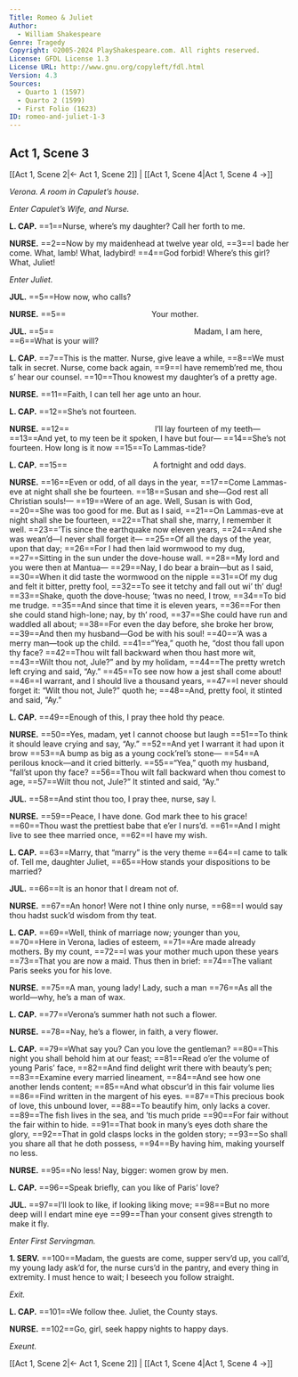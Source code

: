```yaml
---
Title: Romeo & Juliet
Author: 
  - William Shakespeare
Genre: Tragedy
Copyright: ©2005-2024 PlayShakespeare.com. All rights reserved.
License: GFDL License 1.3
License URL: http://www.gnu.org/copyleft/fdl.html
Version: 4.3
Sources:
  - Quarto 1 (1597)
  - Quarto 2 (1599)
  - First Folio (1623)
ID: romeo-and-juliet-1-3
---
```


## Act 1, Scene 3
[[Act 1, Scene 2|← Act 1, Scene 2]] | [[Act 1, Scene 4|Act 1, Scene 4 →]]

*Verona. A room in Capulet’s house.*

*Enter Capulet’s Wife, and Nurse.*

**L. CAP.**
==1==Nurse, where’s my daughter? Call her forth to me.

**NURSE.**
==2==Now by my maidenhead at twelve year old,
==3==I bade her come. What, lamb! What, ladybird!
==4==God forbid! Where’s this girl? What, Juliet!

*Enter Juliet.*

**JUL.**
==5==How now, who calls?

**NURSE.**
==5==           Your mother.

**JUL.**
==5==                  Madam, I am here,
==6==What is your will?

**L. CAP.**
==7==This is the matter. Nurse, give leave a while,
==8==We must talk in secret. Nurse, come back again,
==9==I have rememb’red me, thou s’ hear our counsel.
==10==Thou knowest my daughter’s of a pretty age.

**NURSE.**
==11==Faith, I can tell her age unto an hour.

**L. CAP.**
==12==She’s not fourteen.

**NURSE.**
==12==           I’ll lay fourteen of my teeth⁠—
==13==And yet, to my teen be it spoken, I have but four⁠—
==14==She’s not fourteen. How long is it now
==15==To Lammas-tide?

**L. CAP.**
==15==           A fortnight and odd days.

**NURSE.**
==16==Even or odd, of all days in the year,
==17==Come Lammas-eve at night shall she be fourteen.
==18==Susan and she—God rest all Christian souls!⁠—
==19==Were of an age. Well, Susan is with God,
==20==She was too good for me. But as I said,
==21==On Lammas-eve at night shall she be fourteen,
==22==That shall she, marry, I remember it well.
==23==’Tis since the earthquake now eleven years,
==24==And she was wean’d—I never shall forget it⁠—
==25==Of all the days of the year, upon that day;
==26==For I had then laid wormwood to my dug,
==27==Sitting in the sun under the dove-house wall.
==28==My lord and you were then at Mantua⁠—
==29==Nay, I do bear a brain—but as I said,
==30==When it did taste the wormwood on the nipple
==31==Of my dug and felt it bitter, pretty fool,
==32==To see it tetchy and fall out wi’ th’ dug!
==33==Shake, quoth the dove-house; ’twas no need, I trow,
==34==To bid me trudge.
==35==And since that time it is eleven years,
==36==For then she could stand high-lone; nay, by th’ rood,
==37==She could have run and waddled all about;
==38==For even the day before, she broke her brow,
==39==And then my husband—God be with his soul!
==40==’A was a merry man—took up the child.
==41==“Yea,” quoth he, “dost thou fall upon thy face?
==42==Thou wilt fall backward when thou hast more wit,
==43==Wilt thou not, Jule?” and by my holidam,
==44==The pretty wretch left crying and said, “Ay.”
==45==To see now how a jest shall come about!
==46==I warrant, and I should live a thousand years,
==47==I never should forget it: “Wilt thou not, Jule?” quoth he;
==48==And, pretty fool, it stinted and said, “Ay.”

**L. CAP.**
==49==Enough of this, I pray thee hold thy peace.

**NURSE.**
==50==Yes, madam, yet I cannot choose but laugh
==51==To think it should leave crying and say, “Ay.”
==52==And yet I warrant it had upon it brow
==53==A bump as big as a young cock’rel’s stone⁠—
==54==A perilous knock—and it cried bitterly.
==55==“Yea,” quoth my husband, “fall’st upon thy face?
==56==Thou wilt fall backward when thou comest to age,
==57==Wilt thou not, Jule?” It stinted and said, “Ay.”

**JUL.**
==58==And stint thou too, I pray thee, nurse, say I.

**NURSE.**
==59==Peace, I have done. God mark thee to his grace!
==60==Thou wast the prettiest babe that e’er I nurs’d.
==61==And I might live to see thee married once,
==62==I have my wish.

**L. CAP.**
==63==Marry, that “marry” is the very theme
==64==I came to talk of. Tell me, daughter Juliet,
==65==How stands your dispositions to be married?

**JUL.**
==66==It is an honor that I dream not of.

**NURSE.**
==67==An honor! Were not I thine only nurse,
==68==I would say thou hadst suck’d wisdom from thy teat.

**L. CAP.**
==69==Well, think of marriage now; younger than you,
==70==Here in Verona, ladies of esteem,
==71==Are made already mothers. By my count,
==72==I was your mother much upon these years
==73==That you are now a maid. Thus then in brief:
==74==The valiant Paris seeks you for his love.

**NURSE.**
==75==A man, young lady! Lady, such a man
==76==As all the world—why, he’s a man of wax.

**L. CAP.**
==77==Verona’s summer hath not such a flower.

**NURSE.**
==78==Nay, he’s a flower, in faith, a very flower.

**L. CAP.**
==79==What say you? Can you love the gentleman?
==80==This night you shall behold him at our feast;
==81==Read o’er the volume of young Paris’ face,
==82==And find delight writ there with beauty’s pen;
==83==Examine every married lineament,
==84==And see how one another lends content;
==85==And what obscur’d in this fair volume lies
==86==Find written in the margent of his eyes.
==87==This precious book of love, this unbound lover,
==88==To beautify him, only lacks a cover.
==89==The fish lives in the sea, and ’tis much pride
==90==For fair without the fair within to hide.
==91==That book in many’s eyes doth share the glory,
==92==That in gold clasps locks in the golden story;
==93==So shall you share all that he doth possess,
==94==By having him, making yourself no less.

**NURSE.**
==95==No less! Nay, bigger: women grow by men.

**L. CAP.**
==96==Speak briefly, can you like of Paris’ love?

**JUL.**
==97==I’ll look to like, if looking liking move;
==98==But no more deep will I endart mine eye
==99==Than your consent gives strength to make it fly.

*Enter First Servingman.*

**1. SERV.**
==100==Madam, the guests are come, supper serv’d up, you call’d, my young lady ask’d for, the nurse curs’d in the pantry, and every thing in extremity. I must hence to wait; I beseech you follow straight.

*Exit.*

**L. CAP.**
==101==We follow thee. Juliet, the County stays.

**NURSE.**
==102==Go, girl, seek happy nights to happy days.

*Exeunt.*

[[Act 1, Scene 2|← Act 1, Scene 2]] | [[Act 1, Scene 4|Act 1, Scene 4 →]]